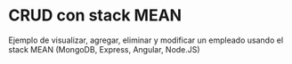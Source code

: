 # CRUD con stack MEAN
Ejemplo de visualizar, agregar, eliminar y modificar un empleado usando el stack MEAN (MongoDB, Express, Angular, Node.JS)
